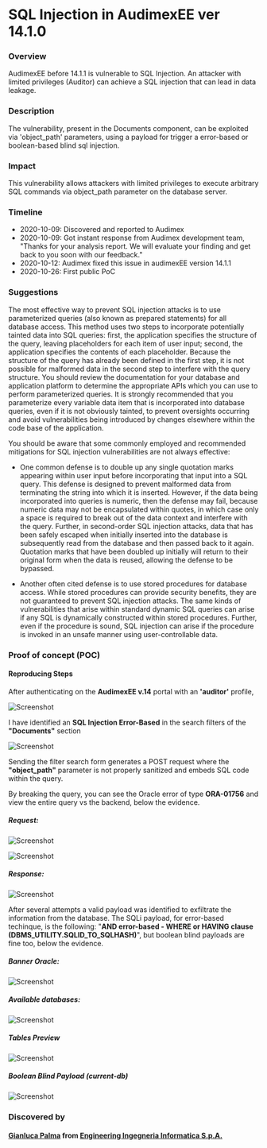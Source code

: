 # SQL Injection in AudimexEE ver 14.1.0

### Overview
AudimexEE before 14.1.1 is vulnerable to SQL Injection. An attacker with limited privileges (Auditor) can achieve a SQL injection that can lead in data leakage.

### Description
The vulnerability, present in the Documents component, can be exploited via 'object_path' parameters, using a payload for trigger a error-based or boolean-based blind sql injection.

### Impact
This vulnerability allows attackers with limited privileges to execute arbitrary SQL commands via object_path parameter on the database server.

### Timeline
- 2020-10-09: Discovered and reported to Audimex
- 2020-10-09: Got instant response from Audimex development team, "Thanks for your analysis report. We will evaluate your finding and get back to you soon with our feedback."
- 2020-10-12: Audimex fixed this issue in audimexEE version 14.1.1
- 2020-10-26: First public PoC

### Suggestions

The most effective way to prevent SQL injection attacks is to use parameterized queries (also known as prepared statements) for all database access. This method uses two steps to incorporate potentially tainted data into SQL queries: first, the application specifies the structure of the query, leaving placeholders for each item of user input; second, the application specifies the contents of each placeholder. Because the structure of the query has already been defined in the first step, it is not possible for malformed data in the second step to interfere with the query structure. You should review the documentation for your database and application platform to determine the appropriate APIs which you can use to perform parameterized queries. It is strongly recommended that you parameterize every variable data item that is incorporated into database queries, even if it is not obviously tainted, to prevent oversights occurring and avoid vulnerabilities being introduced by changes elsewhere within the code base of the application.

You should be aware that some commonly employed and recommended mitigations for SQL injection vulnerabilities are not always effective:

- One common defense is to double up any single quotation marks appearing within user input before incorporating that input into a SQL query. This defense is designed to prevent malformed data from terminating the string into which it is inserted. However, if the data being incorporated into queries is numeric, then the defense may fail, because numeric data may not be encapsulated within quotes, in which case only a space is required to break out of the data context and interfere with the query. Further, in second-order SQL injection attacks, data that has been safely escaped when initially inserted into the database is subsequently read from the database and then passed back to it again. Quotation marks that have been doubled up initially will return to their original form when the data is reused, allowing the defense to be bypassed.

- Another often cited defense is to use stored procedures for database access. While stored procedures can provide security benefits, they are not guaranteed to prevent SQL injection attacks. The same kinds of vulnerabilities that arise within standard dynamic SQL queries can arise if any SQL is dynamically constructed within stored procedures. Further, even if the procedure is sound, SQL injection can arise if the procedure is invoked in an unsafe manner using user-controllable data.

### Proof of concept (POC)
#### Reproducing Steps

After authenticating on the **AudimexEE v.14** portal with an **'auditor'** profile,

![Screenshot](audimex.jpg)


I have identified an **SQL Injection Error-Based** in the search filters of the **"Documents"** section 

![Screenshot](documents.jpg)

Sending the filter search form generates a POST request where the **"object_path"** parameter is not properly sanitized and embeds SQL code within the query.

By breaking the query, you can see the Oracle error of type **ORA-01756** and view the entire query vs the backend, below the evidence.

##### Request:

![Screenshot](request1.jpg)

![Screenshot](request1-a.jpg)

##### Response:

![Screenshot](response.jpg)
 
After several attempts a valid payload was identified to exfiltrate the information from the database.
The SQLi payload, for error-based techinque, is the following: "**AND error-based - WHERE or HAVING clause (DBMS_UTILITY.SQLID_TO_SQLHASH)**", but boolean blind payloads are fine too, below the evidence.

##### Banner Oracle:

![Screenshot](Oraclebanner.jpg)

##### Available databases:

![Screenshot](databases.jpg) 

##### Tables Preview

![Screenshot](tables.jpg)

##### Boolean Blind Payload (current-db)

![Screenshot](boolean.jpg)

### Discovered by

#### [Gianluca Palma](https://www.linkedin.com/in/piuppi/) from [Engineering Ingegneria Informatica S.p.A.](https://www.eng.it)
